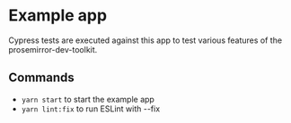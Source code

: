 # Example app

Cypress tests are executed against this app to test various features of the prosemirror-dev-toolkit.

## Commands

- `yarn start` to start the example app
- `yarn lint:fix` to run ESLint with --fix

